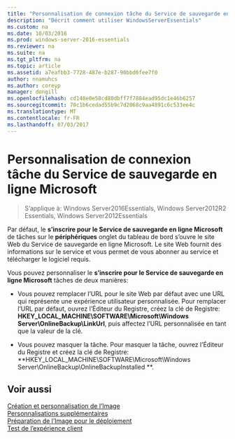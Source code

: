 ```yaml
---
title: "Personnalisation de connexion tâche du Service de sauvegarde en ligne Microsoft"
description: "Décrit comment utiliser WindowsServerEssentials"
ms.custom: na
ms.date: 10/03/2016
ms.prod: windows-server-2016-essentials
ms.reviewer: na
ms.suite: na
ms.tgt_pltfrm: na
ms.topic: article
ms.assetid: a7eafbb3-7728-487e-b287-90bbd6fee7f0
author: nnamuhcs
ms.author: coreyp
manager: dongill
ms.openlocfilehash: cd148e0e58cd80dbff7f7884ead95dc1e46b6257
ms.sourcegitcommit: 70c1b6cedad55b9c7d2068c9aa4891c6c533ee4c
ms.translationtype: MT
ms.contentlocale: fr-FR
ms.lasthandoff: 07/03/2017
---
```

# <a name="customize-sign-up-for-microsoft-online-backup-service-task"></a>Personnalisation de connexion tâche du Service de sauvegarde en ligne Microsoft

>S’applique à: Windows Server2016Essentials, Windows Server2012R2 Essentials, Windows Server2012Essentials

Par défaut, le **s’inscrire pour le Service de sauvegarde en ligne Microsoft** de tâches sur le **périphériques** onglet du tableau de bord s’ouvre le site Web du Service de sauvegarde en ligne Microsoft. Le site Web fournit des informations sur le service et vous permet de vous abonner au service et télécharger le logiciel requis.  
  
 Vous pouvez personnaliser le **s’inscrire pour le Service de sauvegarde en ligne Microsoft** tâches de deux manières:  
  
-   Vous pouvez remplacer l’URL pour le site Web par défaut avec une URL qui représente une expérience utilisateur personnalisée. Pour remplacer l’URL par défaut, ouvrez l’Éditeur du Registre, créez la clé de Registre: **HKEY_LOCAL_MACHINE\SOFTWARE\Microsoft\Windows Server\OnlineBackup\LinkUrl**, puis affectez l’URL personnalisée en tant que la valeur de la clé.  
  
-   Vous pouvez masquer la tâche. Pour masquer la tâche, ouvrez l’Éditeur du Registre et créez la clé de Registre: **HKEY_LOCAL_MACHINE\SOFTWARE\Microsoft\Windows Server\OnlineBackup\OnlineBackupInstalled **.  
  
## <a name="see-also"></a>Voir aussi  
 [Création et personnalisation de l’Image](Creating-and-Customizing-the-Image.md)   
 [Personnalisations supplémentaires](Additional-Customizations.md)   
 [Préparation de l’Image pour le déploiement](Preparing-the-Image-for-Deployment.md)   
 [Test de l’expérience client](Testing-the-Customer-Experience.md)